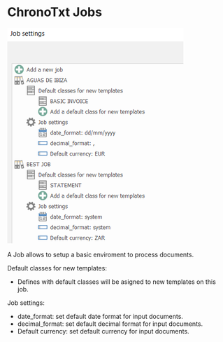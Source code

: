 # ChronoTxt Jobs

![Jobs Jobscreen](../images/jobs_jobscreen.png)

A Job allows to setup a basic enviroment to process documents.

Default classes for new templates:
* Defines with default classes will be asigned to new templates on this job.

Job settings:
* date_format: set default date format for input documents.
* decimal_format: set default decimal format for input documents.
* Default currency: set default currency for input documents.